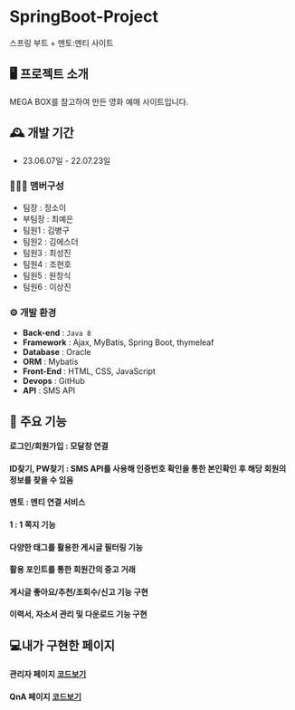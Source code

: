 # SpringBoot-Project
스프링 부트 + 멘토:멘티 사이트


## 🖥️ 프로젝트 소개
MEGA BOX를 참고하여 만든 영화 예매 사이트입니다.
<br>

## 🕰️ 개발 기간
* 23.06.07일 - 22.07.23일

### 🧑‍🤝‍🧑 맴버구성
 - 팀장  : 정소이
 - 부팀장 : 최예은
 - 팀원1 : 김병구
 - 팀원2 : 김에스더
 - 팀원3 : 최성진
 - 팀원4 : 조현호
 - 팀원5 : 원창식
 - 팀원6 : 이상진

### ⚙️ 개발 환경
- **Back-end** : `Java 8`
- **Framework** : Ajax, MyBatis, Spring Boot, thymeleaf
- **Database** : Oracle
- **ORM** : Mybatis
- **Front-End** : HTML, CSS, JavaScript
- **Devops** : GitHub
- **API** : SMS API


## 📌 주요 기능
#### 로그인/회원가입 : 모달창 연결

#### ID찾기, PW찾기 : SMS API를 사용해 인증번호 확인을 통한 본인확인 후 해당 회원의 정보를 찾을 수 있음

#### 멘토 : 멘티 연결 서비스
#### 1 : 1 쪽지 기능
#### 다양한 태그를 활용한 게시글 필터링 기능
#### 활용 포인트를 통한 회원간의 중고 거래
#### 게시글 좋아요/추천/조회수/신고 기능 구현
#### 이력서, 자소서 관리 및 다운로드 기능 구현


## 💻내가 구현한 페이지

#### 관리자 페이지 <a href="https://github.com/truelovekis/winwin/wiki/%EA%B4%80%EB%A6%AC%EC%9E%90-%ED%8E%98%EC%9D%B4%EC%A7%80-%EC%9E%91%EC%84%B1-%EC%BD%94%EB%93%9C(Admin)" >코드보기</a>
#### QnA 페이지 <a href="https://github.com/truelovekis/winwin/wiki/qna-%ED%8E%98%EC%9D%B4%EC%A7%80-%EC%9E%91%EC%84%B1-%EC%BD%94%EB%93%9C" >코드보기</a>


